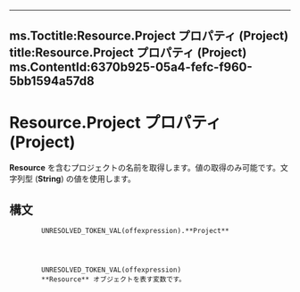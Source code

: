 

---
ms.Toctitle:Resource.Project プロパティ (Project)
title:Resource.Project プロパティ (Project)
ms.ContentId:6370b925-05a4-fefc-f960-5bb1594a57d8
---
# Resource.Project プロパティ (Project)




**Resource** を含むプロジェクトの名前を取得します。値の取得のみ可能です。文字列型 (**String**) の値を使用します。

## 構文

            UNRESOLVED_TOKEN_VAL(offexpression).**Project**




            UNRESOLVED_TOKEN_VAL(offexpression)
            **Resource** オブジェクトを表す変数です。




